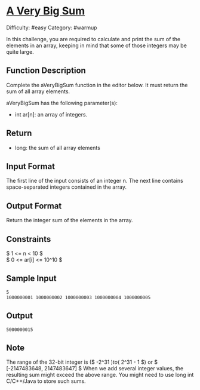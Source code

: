 # [A Very Big Sum](https://www.hackerrank.com/challenges/a-very-big-sum)

Difficulty: #easy
Category: #warmup

In this challenge, you are required to calculate and print the
sum of the elements in an array, keeping in mind that some of
those integers may be quite large.

## Function Description

Complete the aVeryBigSum function in the editor below.
It must return the sum of all array elements.

aVeryBigSum has the following parameter(s):

- int ar[n]: an array of integers.

## Return

- long: the sum of all array elements

## Input Format

The first line of the input consists of an integer n.
The next line contains  space-separated integers contained in the array.

## Output Format

Return the integer sum of the elements in the array.

## Constraints

$ 1 <= n < 10 $ \
$ 0 <= ar[i] <= 10^10 $

## Sample Input

```text
5
1000000001 1000000002 1000000003 1000000004 1000000005
```

## Output

```text
5000000015
```

## Note

The range of the 32-bit integer is
($ -2^31 $) to ($ 2^31 - 1 $) or $ [-2147483648, 2147483647] $
When we add several integer values, the resulting sum might exceed the
above range. You might need to use long int C/C++/Java to store such sums.
